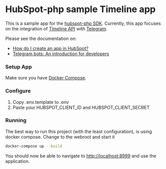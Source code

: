 # HubSpot-php sample Timeline app

This is a sample app for the [hubspot-php SDK](https://github.com/HubSpot/hubspot-php). 
Currently, this app focuses on the integration of [Timeline API](https://developers.hubspot.com/docs/methods/timeline/timeline-overview)
with [Telegram](https://telegram.org/).

Please see the documentation on:
- [How do I create an app in HubSpot?](https://developers.hubspot.com/docs/faq/how-do-i-create-an-app-in-hubspot)
- [Telegram bots: An introduction for developers](https://core.telegram.org/bots)

### Setup App

Make sure you have [Docker Compose](https://docs.docker.com/compose/).

### Configure

1. Copy .env.template to .env
2. Paste your HUBSPOT_CLIENT_ID and HUBSPOT_CLIENT_SECRET

### Running

The best way to run this project (with the least configuration), is using docker compose.  Change to the webroot and start it

```bash
docker-compose up --build
```
You should now be able to navigate to [http://localhost:8999](http://localhost:8999) and use the application.
